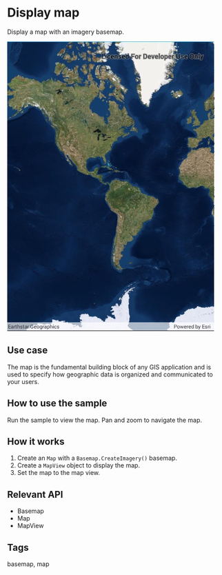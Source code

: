 # Display map

Display a map with an imagery basemap.

![Image of display map](DisplayMap.jpg)

## Use case

The map is the fundamental building block of any GIS application and is used to specify how geographic data is organized and communicated to your users.

## How to use the sample

Run the sample to view the map. Pan and zoom to navigate the map.

## How it works

1. Create an `Map` with a `Basemap.CreateImagery()` basemap.
2. Create a `MapView` object to display the map.
3. Set the map to the map view.

## Relevant API

* Basemap
* Map
* MapView

## Tags

basemap, map